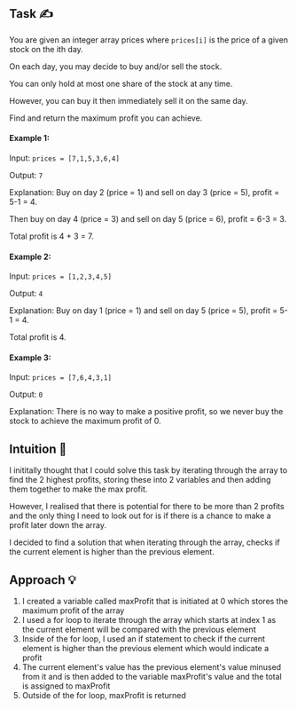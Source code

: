 ## Task ✍
You are given an integer array prices where ```prices[i]``` is the price of a given stock on the ith day.

On each day, you may decide to buy and/or sell the stock. 

You can only hold at most one share of the stock at any time. 

However, you can buy it then immediately sell it on the same day.

Find and return the maximum profit you can achieve.

#### Example 1:
Input: ```prices = [7,1,5,3,6,4]```

Output: ```7```

Explanation: Buy on day 2 (price = 1) and sell on day 3 (price = 5), profit = 5-1 = 4.

Then buy on day 4 (price = 3) and sell on day 5 (price = 6), profit = 6-3 = 3.

Total profit is 4 + 3 = 7.

#### Example 2:
Input: ```prices = [1,2,3,4,5]```

Output: ```4```

Explanation: Buy on day 1 (price = 1) and sell on day 5 (price = 5), profit = 5-1 = 4.

Total profit is 4.

#### Example 3:
Input: ```prices = [7,6,4,3,1]```

Output: ```0```

Explanation: There is no way to make a positive profit, so we never buy the stock to achieve the maximum profit of 0.

## Intuition 💬
<!-- Describe your first thoughts on how to solve this problem. -->
I inititally thought that I could solve this task by iterating through the array to find the 2 highest profits, storing these into 2 variables and then adding them together to make the max profit.

However, I realised that there is potential for there to be more than 2 profits and the only thing I need to look out for is if there is a chance to make a profit later down the array.

I decided to find a solution that when iterating through the array, checks if the current element is higher than the previous element.

## Approach 💡
<!-- Describe your approach to solving the problem. -->
1. I created a variable called maxProfit that is initiated at 0 which stores the maximum profit of the array
2. I used a for loop to iterate through the array which starts at index 1 as the current element will be compared with the previous element
3. Inside of the for loop, I used an if statement to check if the current element is higher than the previous element which would indicate a profit
4. The current element's value has the previous element's value minused from it and is then added to the variable maxProfit's value and the total is assigned to maxProfit
5. Outside of the for loop, maxProfit is returned




